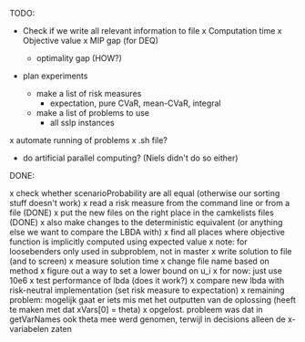 TODO:

- Check if we write all relevant information to file
    x Computation time
    x Objective value
    x MIP gap (for DEQ)
    - optimality gap (HOW?)

- plan experiments
    - make a list of risk measures
        - expectation, pure CVaR, mean-CVaR, integral
    - make a list of problems to use
        - all sslp instances

x automate running of problems
    x .sh file?





- do artificial parallel computing? (Niels didn't do so either)



DONE:

x check whether scenarioProbability are all equal (otherwise our sorting stuff doesn't work)
x read a risk measure from the command line or from a file (DONE)
x put the new files on the right place in the camkelists files (DONE)
x also make changes to the deterministic equivalent (or anything else we want to compare the LBDA with)
x find all places where objective function is implicitly computed using expected value
    x note: for loosebenders only used in subproblem, not in master
x write solution to file (and to screen)
    x measure solution time
    x change file name based on method
x figure out a way to set a lower bound on u_i
    x for now: just use 10e6
x test performance of lbda (does it work?)
    x compare new lbda with risk-neutral implementation (set risk measure to expectation)
    x remaining problem: mogelijk gaat er iets mis met het outputten van de oplossing (heeft te maken met dat xVars[0] = theta)
        x opgelost. probleem was dat in getVarNames ook theta mee werd genomen, terwijl in decisions alleen de x-variabelen zaten

